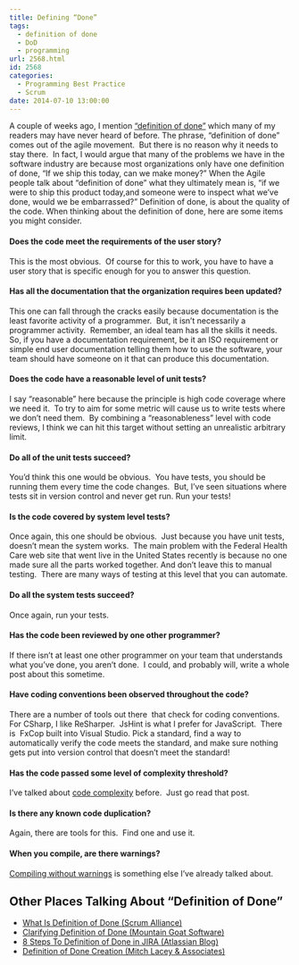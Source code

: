 ```yaml
---
title: Defining “Done”
tags:
  - definition of done
  - DoD
  - programming
url: 2568.html
id: 2568
categories:
  - Programming Best Practice
  - Scrum
date: 2014-07-10 13:00:00
---
```


A couple of weeks ago, I mention [“definition of done”](/are-we-there-yet/) which many of my readers may have never heard of before. The phrase, “definition of done” comes out of the agile movement.  But there is no reason why it needs to stay there.  In fact, I would argue that many of the problems we have in the software industry are because most organizations only have one definition of done, “If we ship this today, can we make money?” When the Agile people talk about “definition of done” what they ultimately mean is, “if we were to ship this product today,and someone were to inspect what we’ve done, would we be embarrassed?” Definition of done, is about the quality of the code. When thinking about the definition of done, here are some items you might consider.

<!-- more -->

#### Does the code meet the requirements of the user story?

This is the most obvious.  Of course for this to work, you have to have a user story that is specific enough for you to answer this question.

#### Has all the documentation that the organization requires been updated?

This one can fall through the cracks easily because documentation is the least favorite activity of a programmer.  But, it isn’t necessarily a programmer activity.  Remember, an ideal team has all the skills it needs.  So, if you have a documentation requirement, be it an ISO requirement or simple end user documentation telling them how to use the software, your team should have someone on it that can produce this documentation.

#### Does the code have a reasonable level of unit tests?

I say “reasonable” here because the principle is high code coverage where we need it.  To try to aim for some metric will cause us to write tests where we don’t need them.  By combining a “reasonableness” level with code reviews, I think we can hit this target without setting an unrealistic arbitrary limit.

#### Do all of the unit tests succeed?

You’d think this one would be obvious.  You have tests, you should be running them every time the code changes.  But, I’ve seen situations where tests sit in version control and never get run. Run your tests!

#### Is the code covered by system level tests?

Once again, this one should be obvious.  Just because you have unit tests, doesn’t mean the system works.  The main problem with the Federal Health Care web site that went live in the United States recently is because no one made sure all the parts worked together. And don’t leave this to manual testing.  There are many ways of testing at this level that you can automate.

#### Do all the system tests succeed?

Once again, run your tests.

#### Has the code been reviewed by one other programmer?

If there isn’t at least one other programmer on your team that understands what you’ve done, you aren’t done.  I could, and probably will, write a whole post about this sometime.

#### Have coding conventions been observed throughout the code?

There are a number of tools out there  that check for coding conventions.  For CSharp, I like ReSharper.  JsHint is what I prefer for JavaScript.  There is  FxCop built into Visual Studio. Pick a standard, find a way to automatically verify the code meets the standard, and make sure nothing gets put into version control that doesn’t meet the standard!

#### Has the code passed some level of complexity threshold?

I’ve talked about [code complexity](/avoiding-code-complexity/) before.  Just go read that post.

#### Is there any known code duplication?

Again, there are tools for this.  Find one and use it.

#### When you compile, are there warnings?

[Compiling without warnings](/treat-warnings-as-errors/) is something else I’ve already talked about.  

Other Places Talking About “Definition of Done”
-----------------------------------------------

*   [What Is Definition of Done (Scrum Alliance)](//www.scrumalliance.org/community/articles/2008/september/what-is-definition-of-done-(dod))
*   [Clarifying Definition of Done (Mountain Goat Software)](//www.mountaingoatsoftware.com/blog/clarifying-the-relationship-between-definition-of-done-and-conditions-of-sa)
*   [8 Steps To Definition of Done in JIRA (Atlassian Blog)](//blogs.atlassian.com/2013/10/8-steps-to-a-definition-of-done-in-jira/)
*   [Definition of Done Creation (Mitch Lacey & Associates)](//www.mitchlacey.com/intro-to-agile/scrum/definition-of-done)
